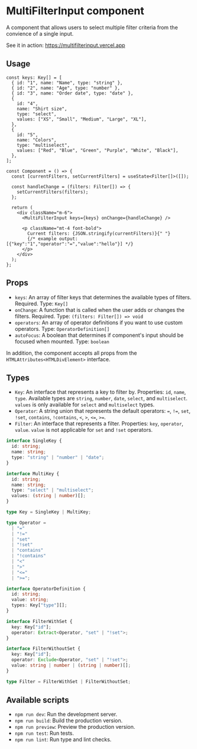 # MultiFilterInput component

A component that allows users to select multiple filter criteria from the convience of a single input.

See it in action: https://multifilterinput.vercel.app

## Usage

```tsx
const keys: Key[] = [
  { id: "1", name: "Name", type: "string" },
  { id: "2", name: "Age", type: "number" },
  { id: "3", name: "Order date", type: "date" },
  {
    id: "4",
    name: "Shirt size",
    type: "select",
    values: ["XS", "Small", "Medium", "Large", "XL"],
  },
  {
    id: "5",
    name: "Colors",
    type: "multiselect",
    values: ["Red", "Blue", "Green", "Purple", "White", "Black"],
  },
];

const Component = () => {
  const [currentFilters, setCurrentFilters] = useState<Filter[]>([]);

  const handleChange = (filters: Filter[]) => {
    setCurrentFilters(filters);
  };

  return (
    <div className="m-6">
      <MultiFilterInput keys={keys} onChange={handleChange} />

      <p className="mt-4 font-bold">
        Current filters: {JSON.stringify(currentFilters)}{" "}
        {/* example output: [{"key":"1","operator":"=","value":"hello"}] */}
      </p>
    </div>
  );
};
```

## Props

- `keys`: An array of filter keys that determines the available types of filters. Required. Type: `Key[]`
- `onChange`: A function that is called when the user adds or changes the filters. Required. Type: `(filters: Filter[]) => void`
- `operators`: An array of operator definitions if you want to use custom operators. Type: `OperatorDefinition[]`
- `autoFocus`: A boolean that determines if component's input should be focused when mounted. Type: `boolean`

In addition, the component accepts all props from the `HTMLAttributes<HTMLDivElement>` interface.

## Types

- `Key`: An interface that represents a key to filter by. Properties: `id`, `name`, `type`. Available types are `string`, `number`, `date`, `select`, and `multiselect`. `values` is only available for `select` and `multiselect` types.
- `Operator`: A string union that represents the default operators: `=`, `!=`, `set`, `!set`, `contains`, `!contains`, `<`, `>`, `<=`, `>=`.
- `Filter`: An interface that represents a filter. Properties: `key`, `operator`, `value`. `value` is not applicable for `set` and `!set` operators.

```ts
interface SingleKey {
  id: string;
  name: string;
  type: "string" | "number" | "date";
}

interface MultiKey {
  id: string;
  name: string;
  type: "select" | "multiselect";
  values: (string | number)[];
}

type Key = SingleKey | MultiKey;

type Operator =
  | "="
  | "!="
  | "set"
  | "!set"
  | "contains"
  | "!contains"
  | "<"
  | ">"
  | "<="
  | ">=";

interface OperatorDefinition {
  id: string;
  value: string;
  types: Key["type"][];
}

interface FilterWithSet {
  key: Key["id"];
  operator: Extract<Operator, "set" | "!set">;
}

interface FilterWithoutSet {
  key: Key["id"];
  operator: Exclude<Operator, "set" | "!set">;
  value: string | number | (string | number)[];
}

type Filter = FilterWithSet | FilterWithoutSet;
```

## Available scripts

- `npm run dev`: Run the development server.
- `npm run build`: Build the production version.
- `npm run preview`: Preview the production version.
- `npm run test`: Run tests.
- `npm run lint`: Run type and lint checks.
